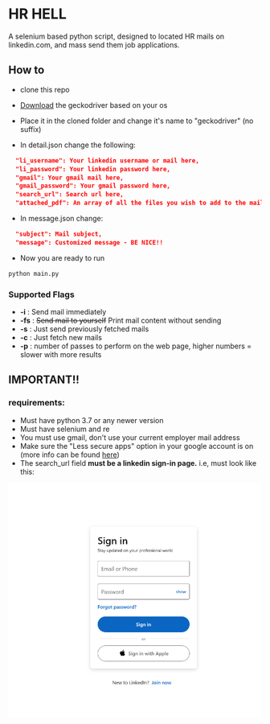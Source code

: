 # HR HELL

A selenium based python script, 
designed to located HR mails on linkedin.com, and mass send them
job applications.

## How to
- clone this repo

- [Download](https://github.com/mozilla/geckodriver/releases) the geckodriver based on your os

- Place it in the cloned folder and change it's name to "geckodriver"
  (no suffix)

- In detail.json change the following:
```json
  "li_username": Your linkedin username or mail here,
  "li_password": Your linkedin password here,
  "gmail": Your gmail mail here,
  "gmail_password": Your gmail password here,
  "search_url": Search url here,
  "attached_pdf": An array of all the files you wish to add to the mail
```
- In message.json change:
```json
  "subject": Mail subject,
  "message": Customized message - BE NICE!!
```
- Now you are ready to run

```bash
python main.py
```
### Supported Flags


- **-i** :  Send mail immediately
- **-fs** : ~~Send mail to yourself~~ Print mail content without sending
- **-s** : Just send previously fetched mails
- **-c** : Just fetch new mails
- **-p** : number of passes to perform on the web page, higher numbers = slower with more results


## IMPORTANT!!

### requirements:

- Must have python 3.7 or any newer version
- Must have selenium and re
- You must use gmail, don't use your current employer mail address
- Make sure the "Less secure apps" option in your google account is on
  (more info can be found [here](https://www.dev2qa.com/how-do-i-enable-less-secure-apps-on-gmail/))
- The search_url field **must be a linkedin sign-in page.** i.e, must look like this:

![signin page](/img.png)
